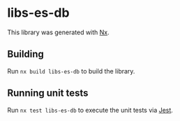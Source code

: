 # libs-es-db

This library was generated with [Nx](https://nx.dev).

## Building

Run `nx build libs-es-db` to build the library.

## Running unit tests

Run `nx test libs-es-db` to execute the unit tests via [Jest](https://jestjs.io).
